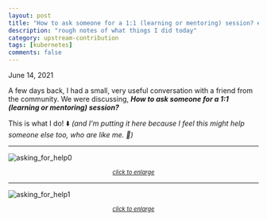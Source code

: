 ```yaml
---
layout: post
title: "How to ask someone for a 1:1 (learning or mentoring) session? #24"
description: "rough notes of what things I did today"
category: upstream-contribution
tags: [kubernetes]
comments: false
---
```


June 14, 2021

A few days back, I had a small, very useful conversation with a friend from the community. We were discussing, ***How to ask someone for a 1:1 (learning or mentoring) session?***

This is what I do! ⬇️ *(and I'm putting it here because I feel this might help someone else too, who are like me. 🙂)* <!-- break -->

---

![asking_for_help0](https://user-images.githubusercontent.com/30499743/121845317-e3c68900-cd02-11eb-9dfb-ccf63651872b.png)

<center><sub><i><a href="https://user-images.githubusercontent.com/30499743/121845317-e3c68900-cd02-11eb-9dfb-ccf63651872b.png">click to enlarge</a></i></sub></center>

---

![asking_for_help1](https://user-images.githubusercontent.com/30499743/121845324-e5904c80-cd02-11eb-826f-5201ec2ad5ad.png)

<center><sub><i><a href="https://user-images.githubusercontent.com/30499743/121845324-e5904c80-cd02-11eb-826f-5201ec2ad5ad.png">click to enlarge</a></i></sub></center>
